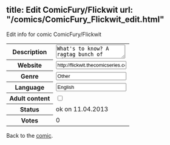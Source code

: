 title: Edit ComicFury/Flickwit
url: "/comics/ComicFury_Flickwit_edit.html"
---
Edit info for comic ComicFury/Flickwit

<form name="comic" action="http://gaepostmail.appengine.com/comic" name="post">
<table class="comicinfo">
<tr>
<th>Description</th><td><textarea name="description">What's to know? A ragtag bunch of adventurers are embroiled in an Illithid's nefarious plot, and have to fight their way through hordes of monsters, escape the dungeon and save the local peasantry before the lot of them get vaporised in a dimensional cataclysm. You know-- the usual fare. Thrills, spills and fun for the whole family! Warning: Art quality varies wildly.</textarea></td>
</tr>
<tr>
<th>Website</th><td><input type="text" name="url" value="http://flickwit.thecomicseries.com/"/></td>
</tr>
<tr>
<th>Genre</th><td><input type="text" name="genre" value="Other"/></td>
</tr>
<tr>
<th>Language</th><td><input type="text" name="language" value="English"/></td>
</tr>
<tr>
<th>Adult content</th><td><input type="checkbox" name="adult" value="adult" /></td>
</tr>
<tr>
<th>Status</th><td>ok on 11.04.2013</td>
</tr>
<tr>
<th>Votes</th><td>0</div></td>
</tr>
</table>
</form>

Back to the [comic](/comics/ComicFury_Flickwit.html).
